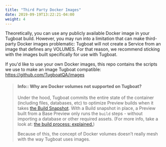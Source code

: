 ```yaml
---
title: "Third Party Docker Images"
date: 2019-09-19T13:22:21-04:00
weight: 4
---
```


Theoretically, you can use any publicly available Docker image in your Tugboat
build. However, you may run into a limitation that can make third-party Docker
images problematic: Tugboat will not create a Service from an image that defines
any VOLUMES. For that reason, we recommend sticking with the images built
specifically for use with Tugboat.

If you'd like to use your own Docker images, this repo contains the scripts we
use to make an image Tugboat compatible: <https://github.com/TugboatQA/images>

> #### Info:: Why are Docker volumes not supported on Tugboat?
>
> Under the hood, Tugboat commits the entire state of the container (including
> files, databases, etc) to optimize Preview builds when it takes
> [the Build Snapshot](../../building-a-preview/how-previews-work/index.md#the-build-snapshot).
> With a Build snapshot in place, a Preview built from a Base Preview only runs
> the `build` steps - without importing a database or other required assets.
> (For more info, take a look at:
> [the build process: explained.](../../building-a-preview/how-previews-work/index.md#the-build-process-explained))
>
> Because of this, the concept of Docker volumes doesn’t really mesh with the
> way Tugboat uses images.
